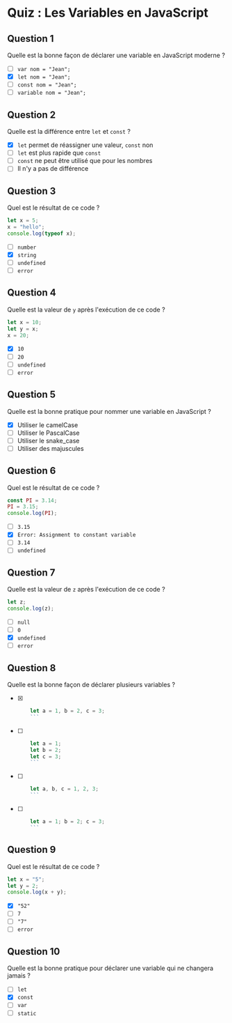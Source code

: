 # Quiz : Les Variables en JavaScript

## Question 1
Quelle est la bonne façon de déclarer une variable en JavaScript moderne ?

- [ ] `var nom = "Jean";`
- [x] `let nom = "Jean";`
- [ ] `const nom = "Jean";`
- [ ] `variable nom = "Jean";`

## Question 2
Quelle est la différence entre `let` et `const` ?

- [x] `let` permet de réassigner une valeur, `const` non
- [ ] `let` est plus rapide que `const`
- [ ] `const` ne peut être utilisé que pour les nombres
- [ ] Il n'y a pas de différence

## Question 3
Quel est le résultat de ce code ?
```javascript
let x = 5;
x = "hello";
console.log(typeof x);
```

- [ ] `number`
- [x] `string`
- [ ] `undefined`
- [ ] `error`

## Question 4
Quelle est la valeur de `y` après l'exécution de ce code ?
```javascript
let x = 10;
let y = x;
x = 20;
```

- [x] `10`
- [ ] `20`
- [ ] `undefined`
- [ ] `error`

## Question 5
Quelle est la bonne pratique pour nommer une variable en JavaScript ?

- [x] Utiliser le camelCase
- [ ] Utiliser le PascalCase
- [ ] Utiliser le snake_case
- [ ] Utiliser des majuscules

## Question 6
Quel est le résultat de ce code ?
```javascript
const PI = 3.14;
PI = 3.15;
console.log(PI);
```

- [ ] `3.15`
- [x] `Error: Assignment to constant variable`
- [ ] `3.14`
- [ ] `undefined`

## Question 7
Quelle est la valeur de `z` après l'exécution de ce code ?
```javascript
let z;
console.log(z);
```

- [ ] `null`
- [ ] `0`
- [x] `undefined`
- [ ] `error`

## Question 8
Quelle est la bonne façon de déclarer plusieurs variables ?

- [x] ```javascript
      let a = 1, b = 2, c = 3;
      ```
- [ ] ```javascript
      let a = 1;
      let b = 2;
      let c = 3;
      ```
- [ ] ```javascript
      let a, b, c = 1, 2, 3;
      ```
- [ ] ```javascript
      let a = 1; b = 2; c = 3;
      ```

## Question 9
Quel est le résultat de ce code ?
```javascript
let x = "5";
let y = 2;
console.log(x + y);
```

- [x] `"52"`
- [ ] `7`
- [ ] `"7"`
- [ ] `error`

## Question 10
Quelle est la bonne pratique pour déclarer une variable qui ne changera jamais ?

- [ ] `let`
- [x] `const`
- [ ] `var`
- [ ] `static` 